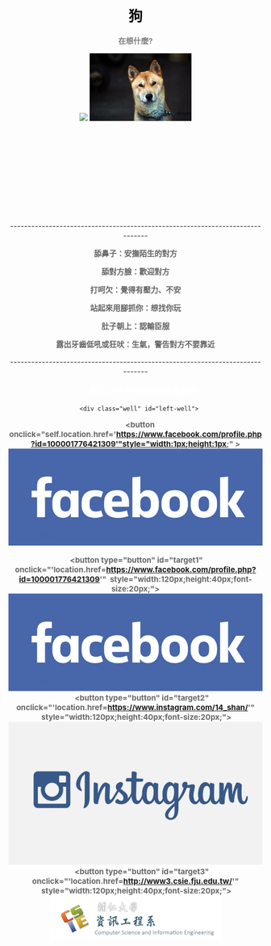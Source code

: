 


<html>
<link href="https://fonts.googleapis.com/css?family=Lobster" rel="stylesheet" type="text/css">
<style>
p {
    font-size: 15px;
    color: #666666;
    font-weight:bold;
  }
  ul {
    font-size: 16px;
    color: white	;
    font-weight:bold;
  }
  body{
  background-size:cover;
  }

</style>

  <body 
  background="https://github.com/sarah862024/DOGG.github.io/blob/master/%E7%8B%97%E8%83%8C%E6%99%AF.jpg?raw=true">
   

<head>
<title>Page Title</title>
</head>
<body>

<center>

<h1 style="color:black;">狗</h1>
<p style="color:gray;">在想什麼?</p>
    <div class="row">
    <div class="col-xs-4">
<img src="https://github.com/sarah862024/DOGG.github.io/blob/master/%E7%8B%97.jpg?raw=true" width="40%">
<img src="https://github.com/sarah862024/DOGG.github.io/blob/master/republic-of-korea-1877033_960_720.jpg?raw=true" width="40%">
</div>
</div>
<p>　</p> 
<p>　</p> 
<p>　</p> 
<p>　</p> 
<p>　</p> 
<p>
------------------------------------------------------------------------------<p>
舔鼻子：安撫陌生的對方<p>
舔對方臉：歡迎對方<p>
打呵欠：覺得有壓力、不安<p>
站起來用腳抓你：想找你玩<p>
肚子朝上：認輸臣服<p>
露出牙齒低吼或狂吠：生氣，警告對方不要靠近<p>
------------------------------------------------------------------------------<p>
</p>
<ul>
資工二甲 404261220 黃芷珊
</ul>

<div class="container-fluid">
  
  <div class="row">
    <div class="col-xs-6">
      
      <div class="well" id="left-well">
      <button onclick="self.location.href='https://www.facebook.com/profile.php?id=100001776421309'"style="width:1px;height:1px;" >
<img src= "https://github.com/sarah862024/DOGG.github.io/blob/master/FB.png?raw=true"> </button>


  <button type="button" id="target1" onclick="'location.href=https://www.facebook.com/profile.php?id=100001776421309'"  style="width:120px;height:40px;font-size:20px;"><img src="https://github.com/sarah862024/DOGG.github.io/blob/master/FB.png?raw=true"></button>
        <button type="button" id="target2" onclick="'location.href=https://www.instagram.com/14_shan/'"  style="width:120px;height:40px;font-size:20px;"><img src="https://github.com/sarah862024/DOGG.github.io/blob/master/IG.jpg?raw=true"></button>
        <button type="button" id="target3" onclick="'location.href=http://www3.csie.fju.edu.tw/'"  style="width:120px;height:40px;font-size:20px;"><img src="https://github.com/sarah862024/DOGG.github.io/blob/master/logo1.png?raw=true"></button>
      </div>
    </div>
      
    
  </div>
</div>
    </html>

